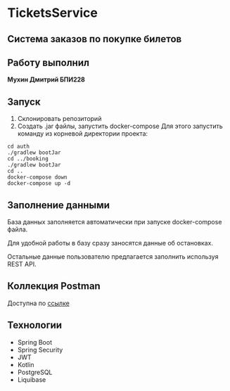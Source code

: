 # TicketsService
## Система заказов по покупке билетов

## Работу выполнил
__Мухин Дмитрий БПИ228__

## Запуск

1. Склонировать репозиторий
2. Создать .jar файлы, запустить docker-compose
Для этого запустить команду из корневой директории проекта:
```
cd auth
./gradlew bootJar
cd ../booking
./gradlew bootJar
cd ..
docker-compose down
docker-compose up -d

```

## Заполнение данными

База данных заполняется автоматически при запуске docker-compose файла.

Для удобной работы в базу сразу заносятся данные об остановках.

Остальные данные пользователю предлагается заполнить используя REST API.

## Коллекция Postman

Доступна по [ссылке](https://www.postman.com/navigation-observer-52281699/workspace/kpoticketingsystem/collection/15266125-7989f32c-e224-431e-ae62-03e1cc3e1eab?action=share&creator=15266125)

## Технологии

- Spring Boot
- Spring Security
- JWT
- Kotlin
- PostgreSQL
- Liquibase